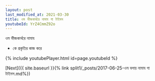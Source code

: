 ```yaml
---
layout: post
last_modified_at: 2021-03-30
title: ওম ভীজকার্থরে নামায গা টাইমস
youtubeId: YrZ4CmmZ92o
---
```

 
 
 ওম ভীজকার্থরে নামায  
 
 -  কে প্রকৃতির কাজ করে 
 
  
 
  
 
 
 
 
 
 


{% include youtubePlayer.html id=page.youtubeId %}
 
[Next]({{ site.baseurl }}{% link  split1/_posts/2017-06-25-ওম বলায় নামায গা টাইমস.md%})
 
